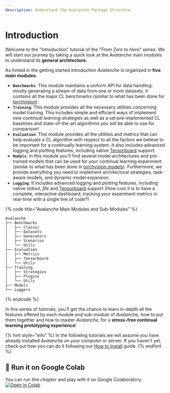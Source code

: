 ```yaml
---
description: Understand the Avalanche Package Structure
---
```


# Introduction

Welcome to the "_Introduction_" tutorial of the "_From Zero to Hero_" series. We will start our journey by taking a quick look at the _Avalanche_ main modules to understand its **general architecture**.

As hinted in the getting started introduction _Avalanche_ is organized in **five main modules**:

* **`Benchmarks`**: This module maintains a uniform API for data handling: mostly generating a stream of data from one or more datasets. It contains all the major CL benchmarks \(similar to what has been done for [torchvision](https://pytorch.org/docs/stable/torchvision/index.html)\).
* **`Training`**: This module provides all the necessary utilities concerning model training. This includes simple and efficient ways of implement new _continual learning_ strategies as well as a set pre-implemented CL baselines and state-of-the-art algorithms you will be able to use for comparison!
* **`Evaluation`**: This module provides all the utilities and metrics that can help evaluate a CL algorithm with respect to all the factors we believe to be important for a continually learning system. It also includes advanced logging and plotting features, including native [Tensorboard](https://www.tensorflow.org/tensorboard) support.
* **`Models`**: In this module you'll find several model architectures and pre-trained models that can be used for your continual learning experiment \(similar to what has been done in [torchvision.models](https://pytorch.org/docs/stable/torchvision/index.html)\). Furthermore, we provide everything you need to implement architectural strategies, task-aware models, and dynamic model expansion.
* **`Logging`**: It includes advanced logging and plotting features, including native _stdout_, _file_ and [Tensorboard](https://www.tensorflow.org/tensorboard) support \(How cool it is to have a complete, interactive dashboard, tracking your experiment metrics in real-time with a single line of code?\)

{% code title="Avalanche Main Modules and Sub-Modules" %}
```text
Avalanche
├── Benchmarks
│   ├── Classic
│   ├── Datasets
│   ├── Generators
│   ├── Scenarios
│   └── Utils
├── Evaluation
│   ├── Metrics
│   ├── Tensorboard
|   └── Utils
├── Training
│   ├── Strategies
│   ├── Plugins
|   └── Utils
├── Models
└── Loggers

```
{% endcode %}

In this series of tutorials, you'll get the chance to learn in-depth all the features offered by each module and sub-module of _Avalanche_, how to put them together and how to master _Avalanche_, for a **stress-free continual learning prototyping experience**!

{% hint style="info" %}
In the following tutorials we will assume you have already installed _Avalanche on your computer_ or server. If you haven't yet, check out how you can do it following our [How to Install](../getting-started/how-to-install.md) guide.
{% endhint %}

## 🤝 Run it on Google Colab

You can run _this chapter_ and play with it on Google Colaboratory: [![Open In Colab](https://colab.research.google.com/assets/colab-badge.svg)](https://colab.research.google.com/github/ContinualAI/colab/blob/master/notebooks/avalanche/introduction.ipynb)
